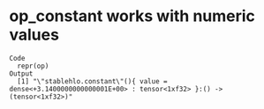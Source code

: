 # op_constant works with numeric values

    Code
      repr(op)
    Output
      [1] "\"stablehlo.constant\"(){ value = dense<+3.1400000000000001E+00> : tensor<1xf32> }:() -> (tensor<1xf32>)"

